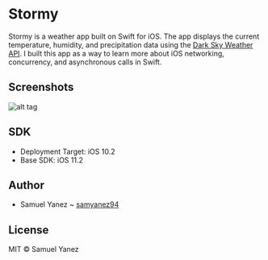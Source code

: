 # Stormy
Stormy is a weather app built on Swift for iOS. The app displays the current temperature, humidity, and precipitation data using the [Dark Sky Weather API](https://darksky.net/dev). I built this app as a way to learn more about iOS networking, concurrency, and asynchronous calls in Swift.

## Screenshots

![alt tag](https://i.imgur.com/jpng1Hy.jpg)

## SDK

- Deployment Target: iOS 10.2
- Base SDK: iOS 11.2

## Author

* Samuel Yanez ~ [samyanez94](https://github.com/samyanez94)

## License

MIT © Samuel Yanez
